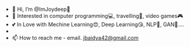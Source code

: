 - 👋 Hi, I’m @ImJoydeep👦
- 👀 Interested in computer programming💻, travelling🧳, video games🎮
- 💕 In Love with Mechine Learning😍, Deep Learning😘, NLP💖, GAN💞....
-
- 📫 How to reach me - email. jbaidya42@gmail.com
 
<!---
ImJoydeep/ImJoydeep is a ✨ special ✨ repository because its `README.md` (this file) appears on your GitHub profile.
You can click the Preview link to take a look at your changes.
--->
